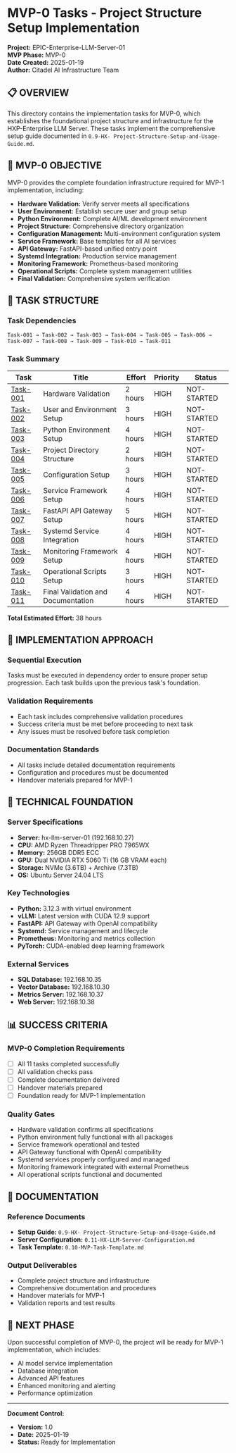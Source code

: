 # MVP-0 Tasks - Project Structure Setup Implementation

**Project:** EPIC-Enterprise-LLM-Server-01  
**MVP Phase:** MVP-0  
**Date Created:** 2025-01-19  
**Author:** Citadel AI Infrastructure Team  

## 📋 **OVERVIEW**

This directory contains the implementation tasks for MVP-0, which establishes the foundational project structure and infrastructure for the HXP-Enterprise LLM Server. These tasks implement the comprehensive setup guide documented in `0.9-HX- Project-Structure-Setup-and-Usage-Guide.md`.

## 🎯 **MVP-0 OBJECTIVE**

MVP-0 provides the complete foundation infrastructure required for MVP-1 implementation, including:

- **Hardware Validation:** Verify server meets all specifications
- **User Environment:** Establish secure user and group setup
- **Python Environment:** Complete AI/ML development environment
- **Project Structure:** Comprehensive directory organization
- **Configuration Management:** Multi-environment configuration system
- **Service Framework:** Base templates for all AI services
- **API Gateway:** FastAPI-based unified entry point
- **Systemd Integration:** Production service management
- **Monitoring Framework:** Prometheus-based monitoring
- **Operational Scripts:** Complete system management utilities
- **Final Validation:** Comprehensive system verification

## 📁 **TASK STRUCTURE**

### **Task Dependencies**
```
Task-001 → Task-002 → Task-003 → Task-004 → Task-005 → Task-006 → Task-007 → Task-008 → Task-009 → Task-010 → Task-011
```

### **Task Summary**

| Task | Title | Effort | Priority | Status |
|------|-------|--------|----------|--------|
| [Task-001](Task-001-Hardware-Validation.md) | Hardware Validation | 2 hours | HIGH | NOT-STARTED |
| [Task-002](Task-002-User-Environment-Setup.md) | User and Environment Setup | 3 hours | HIGH | NOT-STARTED |
| [Task-003](Task-003-Python-Environment-Setup.md) | Python Environment Setup | 4 hours | HIGH | NOT-STARTED |
| [Task-004](Task-004-Project-Directory-Structure.md) | Project Directory Structure | 2 hours | HIGH | NOT-STARTED |
| [Task-005](Task-005-Configuration-Setup.md) | Configuration Setup | 3 hours | HIGH | NOT-STARTED |
| [Task-006](Task-006-Service-Framework-Setup.md) | Service Framework Setup | 4 hours | HIGH | NOT-STARTED |
| [Task-007](Task-007-FastAPI-API-Gateway-Setup.md) | FastAPI API Gateway Setup | 5 hours | HIGH | NOT-STARTED |
| [Task-008](Task-008-Systemd-Service-Integration.md) | Systemd Service Integration | 4 hours | HIGH | NOT-STARTED |
| [Task-009](Task-009-Monitoring-Framework-Setup.md) | Monitoring Framework Setup | 4 hours | HIGH | NOT-STARTED |
| [Task-010](Task-010-Operational-Scripts-Setup.md) | Operational Scripts Setup | 3 hours | HIGH | NOT-STARTED |
| [Task-011](Task-011-Final-Validation-and-Documentation.md) | Final Validation and Documentation | 4 hours | HIGH | NOT-STARTED |

**Total Estimated Effort:** 38 hours

## 🚀 **IMPLEMENTATION APPROACH**

### **Sequential Execution**
Tasks must be executed in dependency order to ensure proper setup progression. Each task builds upon the previous task's foundation.

### **Validation Requirements**
- Each task includes comprehensive validation procedures
- Success criteria must be met before proceeding to next task
- Any issues must be resolved before task completion

### **Documentation Standards**
- All tasks include detailed documentation requirements
- Configuration and procedures must be documented
- Handover materials prepared for MVP-1

## 🔧 **TECHNICAL FOUNDATION**

### **Server Specifications**
- **Server:** hx-llm-server-01 (192.168.10.27)
- **CPU:** AMD Ryzen Threadripper PRO 7965WX
- **Memory:** 256GB DDR5 ECC
- **GPU:** Dual NVIDIA RTX 5060 Ti (16 GB VRAM each)
- **Storage:** NVMe (3.6TB) + Archive (7.3TB)
- **OS:** Ubuntu Server 24.04 LTS

### **Key Technologies**
- **Python:** 3.12.3 with virtual environment
- **vLLM:** Latest version with CUDA 12.9 support
- **FastAPI:** API Gateway with OpenAI compatibility
- **Systemd:** Service management and lifecycle
- **Prometheus:** Monitoring and metrics collection
- **PyTorch:** CUDA-enabled deep learning framework

### **External Services**
- **SQL Database:** 192.168.10.35
- **Vector Database:** 192.168.10.30
- **Metrics Server:** 192.168.10.37
- **Web Server:** 192.168.10.38

## 📊 **SUCCESS CRITERIA**

### **MVP-0 Completion Requirements**
- [ ] All 11 tasks completed successfully
- [ ] All validation checks pass
- [ ] Complete documentation delivered
- [ ] Handover materials prepared
- [ ] Foundation ready for MVP-1 implementation

### **Quality Gates**
- Hardware validation confirms all specifications
- Python environment fully functional with all packages
- Service framework operational and tested
- API Gateway functional with OpenAI compatibility
- Systemd services properly configured and managed
- Monitoring framework integrated with external Prometheus
- All operational scripts functional and documented

## 📖 **DOCUMENTATION**

### **Reference Documents**
- **Setup Guide:** `0.9-HX- Project-Structure-Setup-and-Usage-Guide.md`
- **Server Configuration:** `0.11-HX-LLM-Server-Configuration.md`
- **Task Template:** `0.10-MVP-Task-Template.md`

### **Output Deliverables**
- Complete project structure and infrastructure
- Comprehensive documentation and procedures
- Handover materials for MVP-1
- Validation reports and test results

## 🎯 **NEXT PHASE**

Upon successful completion of MVP-0, the project will be ready for MVP-1 implementation, which includes:

- AI model service implementation
- Database integration
- Advanced API features
- Enhanced monitoring and alerting
- Performance optimization

---

**Document Control:**
- **Version:** 1.0
- **Date:** 2025-01-19
- **Status:** Ready for Implementation 